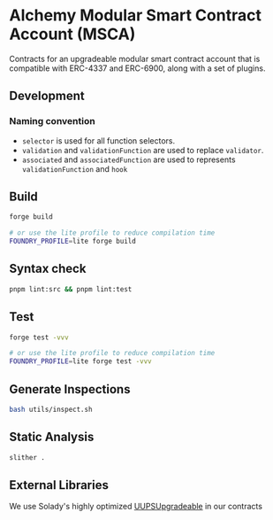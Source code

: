 # Alchemy Modular Smart Contract Account (MSCA)

Contracts for an upgradeable modular smart contract account that is compatible with ERC-4337 and ERC-6900, along with a set of plugins.

## Development

### Naming convention

- `selector` is used for all function selectors.
- `validation` and `validationFunction` are used to replace `validator`.
- `associated` and `associatedFunction` are used to represents `validationFunction` and `hook`

## Build

```bash
forge build

# or use the lite profile to reduce compilation time
FOUNDRY_PROFILE=lite forge build
```

## Syntax check

```bash
pnpm lint:src && pnpm lint:test
```

## Test

```bash
forge test -vvv

# or use the lite profile to reduce compilation time
FOUNDRY_PROFILE=lite forge test -vvv
```

## Generate Inspections

```bash
bash utils/inspect.sh
```

## Static Analysis

```bash
slither .
```

## External Libraries

We use Solady's highly optimized [UUPSUpgradeable](https://github.com/Vectorized/solady/blob/a061f38f27cd7ae330a86d42d3f15b4e7237f064/src/utils/UUPSUpgradeable.sol) in our contracts
